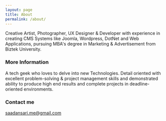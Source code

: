 ```yaml
---
layout: page
title: About
permalink: /about/
---
```


Creative Artist, Photographer, UX Designer & Developer with experience in creating CMS Systems like Joomla, Wordpress, DotNet and Web Applications, pursuing MBA's degree in Marketing & Advertisement from Biztek University.

### More Information

A tech geek who loves to delve into new Technologies. Detail oriented with excellent problem-solving & project management skills and demonstrated ability to produce high end results and complete projects in deadline-oriented environments.

### Contact me

[saadansari.me@gmail.com](mailto:saadansari.me@gmail.com)